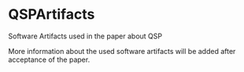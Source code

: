 # QSPArtifacts
Software Artifacts used in the paper about QSP

More information about the used software artifacts will be added after acceptance of the paper.
